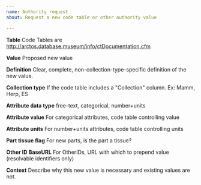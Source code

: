 ```yaml
---
name: Authority request
about: Request a new code table or other authority value

---
```


**Table**
Code Tables are http://arctos.database.museum/info/ctDocumentation.cfm

**Value**
Proposed new value

**Definition**
Clear, complete, non-collection-type-specific definition of the new value.

**Collection type**
If the code table includes a "Collection" column. Ex: Mamm, Herp, ES

**Attribute data type**
free-text, categorical, number+units

**Attribute value**
For categorical attributes, code table controlling value

**Attribute units**
For number+units attributes, code table controlling units

**Part tissue flag**
For new parts, is the part a tissue?

**Other ID BaseURL**
For OtherIDs, URL with which to prepend value (resolvable identifiers only)

**Context**
Describe why this new value is necessary and existing values are not.
